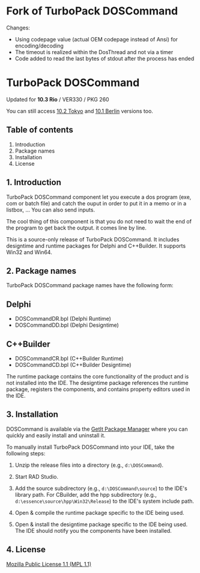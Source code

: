 # Fork of TurboPack DOSCommand

Changes:
- Using codepage value (actual OEM codepage instead of Ansi) for encoding/decoding
- The timeout is realized within the DosThread and not via a timer
- Code added to read the last bytes of stdout after the process has ended

# TurboPack DOSCommand

Updated for **10.3 Rio** / VER330 / PKG 260

You can still access [10.2 Tokyo](https://github.com/TurboPack/DOSCommand/releases/tag/102Tokyo) and [10.1 Berlin](https://github.com/TurboPack/DOSCommand/releases/tag/101Berlin) versions too.

## Table of contents

1.  Introduction
2.  Package names
3.  Installation
4.  License

## 1. Introduction

TurboPack DOSCommand component let you execute a dos program (exe, com or batch file) and catch
the ouput in order to put it in a memo or in a listbox, ...
You can also send inputs.

The cool thing of this component is that you do not need to wait the end of
the program to get back the output. it comes line by line.

This is a source-only release of TurboPack DOSCommand. It includes
designtime and runtime packages for Delphi and C++Builder. It supports Win32 and Win64.

## 2. Package names

TurboPack DOSCommand package names have the following form:

## Delphi 
* DOSCommandDR.bpl (Delphi Runtime)
* DOSCommandDD.bpl (Delphi Designtime)

## C++Builder
* DOSCommandCR.bpl (C++Builder Runtime)
* DOSCommandCD.bpl (C++Builder Designtime)

The runtime package contains the core functionality of the product and
is not installed into the IDE. The designtime package references the
runtime package, registers the components, and contains property
editors used in the IDE.

## 3. Installation

DOSCommand is available via the [GetIt Package Manager](http://docwiki.embarcadero.com/RADStudio/en/Installing_a_Package_Using_GetIt_Package_Manager) where you can quickly and easily install and uninstall it.

To manually  install TurboPack DOSCommand into your IDE, take the following
steps:

  1. Unzip the release files into a directory (e.g., `d:\DOSCommand`).

  2. Start RAD Studio.

  3. Add the source subdirectory (e.g., `d:\DOSCommand\source`) to the
     IDE's library path. For CBuilder, add the hpp subdirectory
     (e.g., `d:\essence\source\hpp\Win32\Release`) to the IDE's system include path.

  4. Open & compile the runtime package specific to the IDE being
     used.

  5. Open & install the designtime package specific to the IDE being
     used. The IDE should notify you the components have been
     installed.

## 4. License

[Mozilla Public License 1.1 (MPL 1.1)](https://www.mozilla.org/en-US/MPL/1.1/)
